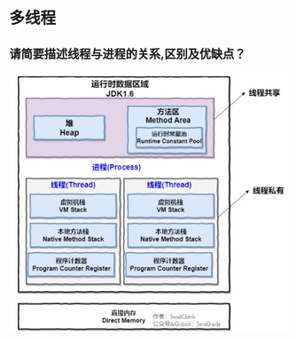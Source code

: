 
# 多线程
## 请简要描述线程与进程的关系,区别及优缺点？
<div align="center"><a><img width="600" heigth="800" src="imgs/2/1.JPG"></a></div>


